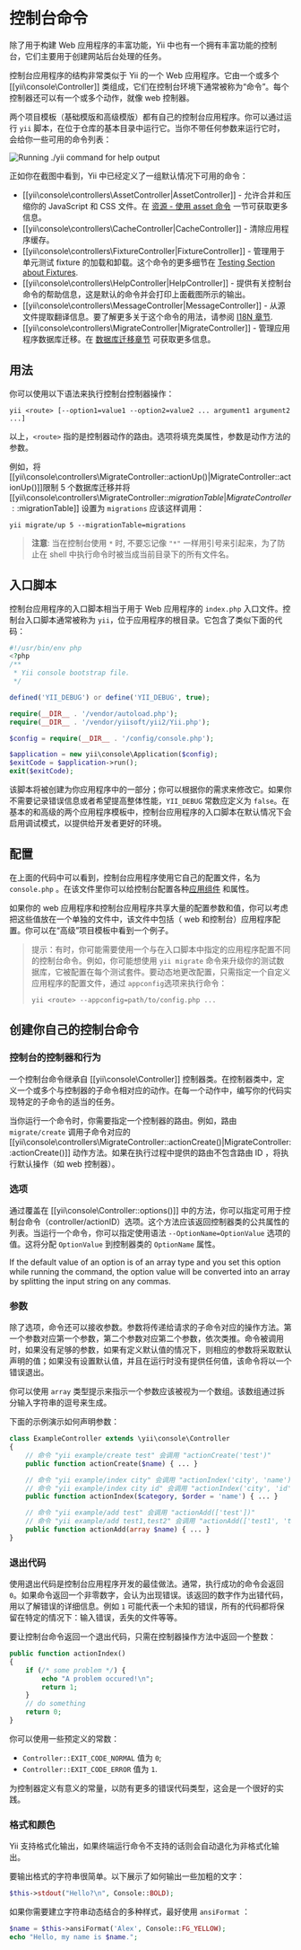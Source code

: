 # 控制台命令

除了用于构建 Web 应用程序的丰富功能，Yii 中也有一个拥有丰富功能的控制台，它们主要用于创建网站后台处理的任务。

控制台应用程序的结构非常类似于 Yii 的一个 Web 应用程序。它由一个或多个 [[yii\console\Controller]] 类组成，它们在控制台环境下通常被称为“命令”。每个控制器还可以有一个或多个动作，就像 web 控制器。

两个项目模板（基础模版和高级模版）都有自己的控制台应用程序。你可以通过运行 `yii` 脚本，在位于仓库的基本目录中运行它。当你不带任何参数来运行它时，会给你一些可用的命令列表：

![Running ./yii command for help output](images/tutorial-console-help.png)

正如你在截图中看到，Yii 中已经定义了一组默认情况下可用的命令：

- [[yii\console\controllers\AssetController|AssetController]] - 允许合并和压缩你的 JavaScript 和 CSS 文件。在 [资源 - 使用 asset 命令](structure-assets.md#using-the-asset-command) 一节可获取更多信息。
- [[yii\console\controllers\CacheController|CacheController]] - 清除应用程序缓存。
- [[yii\console\controllers\FixtureController|FixtureController]] - 管理用于单元测试 fixture 的加载和卸载。这个命令的更多细节在 [Testing Section about Fixtures](test-fixtures.md#managing-fixtures).
- [[yii\console\controllers\HelpController|HelpController]] - 提供有关控制台命令的帮助信息，这是默认的命令并会打印上面截图所示的输出。
- [[yii\console\controllers\MessageController|MessageController]] - 从源文件提取翻译信息。要了解更多关于这个命令的用法，请参阅 [I18N 章节](tutorial-i18n.md#message-command).
- [[yii\console\controllers\MigrateController|MigrateController]] - 管理应用程序数据库迁移。在 [数据库迁移章节](db-migrations.md) 可获取更多信息。

## 用法 <span id="usage"></span>

你可以使用以下语法来执行控制台控制器操作：

```
yii <route> [--option1=value1 --option2=value2 ... argument1 argument2 ...]
```

以上，`<route>` 指的是控制器动作的路由。选项将填充类属性，参数是动作方法的参数。

例如，将 [[yii\console\controllers\MigrateController::actionUp()|MigrateController::actionUp()]]限制 5 个数据库迁移并将 [[yii\console\controllers\MigrateController::$migrationTable|MigrateController::$migrationTable]] 设置为 `migrations` 应该这样调用：

```
yii migrate/up 5 --migrationTable=migrations
```

> **注意**: 当在控制台使用 `*` 时, 不要忘记像 `"*"` 一样用引号来引起来，为了防止在 shell 中执行命令时被当成当前目录下的所有文件名。

## 入口脚本 <span id="entry-script"></span>

控制台应用程序的入口脚本相当于用于 Web 应用程序的 `index.php` 入口文件。控制台入口脚本通常被称为 `yii`，位于应用程序的根目录。它包含了类似下面的代码：

```php
#!/usr/bin/env php
<?php
/**
 * Yii console bootstrap file.
 */

defined('YII_DEBUG') or define('YII_DEBUG', true);

require(__DIR__ . '/vendor/autoload.php');
require(__DIR__ . '/vendor/yiisoft/yii2/Yii.php');

$config = require(__DIR__ . '/config/console.php');

$application = new yii\console\Application($config);
$exitCode = $application->run();
exit($exitCode);
```

该脚本将被创建为你应用程序中的一部分；你可以根据你的需求来修改它。如果你不需要记录错误信息或者希望提高整体性能，`YII_DEBUG` 常数应定义为 `false`。在基本的和高级的两个应用程序模板中，控制台应用程序的入口脚本在默认情况下会启用调试模式，以提供给开发者更好的环境。

## 配置 <span id="configuration"></span>

在上面的代码中可以看到，控制台应用程序使用它自己的配置文件，名为 `console.php` 。在该文件里你可以给控制台配置各种[应用组件](structure-application-components.md) 和属性。

如果你的 web 应用程序和控制台应用程序共享大量的配置参数和值，你可以考虑把这些值放在一个单独的文件中，该文件中包括（ web 和控制台）应用程序配置。你可以在“高级”项目模板中看到一个例子。

> 提示：有时，你可能需要使用一个与在入口脚本中指定的应用程序配置不同的控制台命令。例如，你可能想使用 `yii migrate`
> 命令来升级你的测试数据库，它被配置在每个测试套件。要动态地更改配置，只需指定一个自定义应用程序的配置文件，通过 `appconfig`选项来执行命令：
> 
> ```
> yii <route> --appconfig=path/to/config.php ...
> ```

## 创建你自己的控制台命令 <span id="create-command"></span>

### 控制台的控制器和行为

一个控制台命令继承自 [[yii\console\Controller]] 控制器类。在控制器类中，定义一个或多个与控制器的子命令相对应的动作。在每一个动作中，编写你的代码实现特定的子命令的适当的任务。

当你运行一个命令时，你需要指定一个控制器的路由。例如，路由 `migrate/create` 调用子命令对应的[[yii\console\controllers\MigrateController::actionCreate()|MigrateController::actionCreate()]] 动作方法。如果在执行过程中提供的路由不包含路由 ID ，将执行默认操作（如 web 控制器）。

### 选项

通过覆盖在 [[yii\console\Controller::options()]] 中的方法，你可以指定可用于控制台命令（controller/actionID）选项。这个方法应该返回控制器类的公共属性的列表。当运行一个命令，你可以指定使用语法 `--OptionName=OptionValue` 选项的值。这将分配 `OptionValue` 到控制器类的 `OptionName` 属性。

If the default value of an option is of an array type and you set this option while running the command,
the option value will be converted into an array by splitting the input string on any commas.

### 参数

除了选项，命令还可以接收参数。参数将传递给请求的子命令对应的操作方法。第一个参数对应第一个参数，第二个参数对应第二个参数，依次类推。命令被调用时，如果没有足够的参数，如果有定义默认值的情况下，则相应的参数将采取默认声明的值；如果没有设置默认值，并且在运行时没有提供任何值，该命令将以一个错误退出。

你可以使用 `array` 类型提示来指示一个参数应该被视为一个数组。该数组通过拆分输入字符串的逗号来生成。

下面的示例演示如何声明参数：

```php
class ExampleController extends \yii\console\Controller
{
    // 命令 "yii example/create test" 会调用 "actionCreate('test')"
    public function actionCreate($name) { ... }

    // 命令 "yii example/index city" 会调用 "actionIndex('city', 'name')"
    // 命令 "yii example/index city id" 会调用 "actionIndex('city', 'id')"
    public function actionIndex($category, $order = 'name') { ... }

    // 命令 "yii example/add test" 会调用 "actionAdd(['test'])"
    // 命令 "yii example/add test1,test2" 会调用 "actionAdd(['test1', 'test2'])"
    public function actionAdd(array $name) { ... }
}
```

### 退出代码

使用退出代码是控制台应用程序开发的最佳做法。通常，执行成功的命令会返回 `0`。如果命令返回一个非零数字，会认为出现错误。该返回的数字作为出错代码，用以了解错误的详细信息。例如 `1` 可能代表一个未知的错误，所有的代码都将保留在特定的情况下：输入错误，丢失的文件等等。

要让控制台命令返回一个退出代码，只需在控制器操作方法中返回一个整数：

```php
public function actionIndex()
{
    if (/* some problem */) {
        echo "A problem occured!\n";
        return 1;
    }
    // do something
    return 0;
}
```

你可以使用一些预定义的常数：

- `Controller::EXIT_CODE_NORMAL` 值为 `0`;
- `Controller::EXIT_CODE_ERROR` 值为 `1`.

为控制器定义有意义的常量，以防有更多的错误代码类型，这会是一个很好的实践。

### 格式和颜色

Yii 支持格式化输出，如果终端运行命令不支持的话则会自动退化为非格式化输出。

要输出格式的字符串很简单。以下展示了如何输出一些加粗的文字：

```php
$this->stdout("Hello?\n", Console::BOLD);
```

如果你需要建立字符串动态结合的多种样式，最好使用 `ansiFormat` ：

```php
$name = $this->ansiFormat('Alex', Console::FG_YELLOW);
echo "Hello, my name is $name.";
```